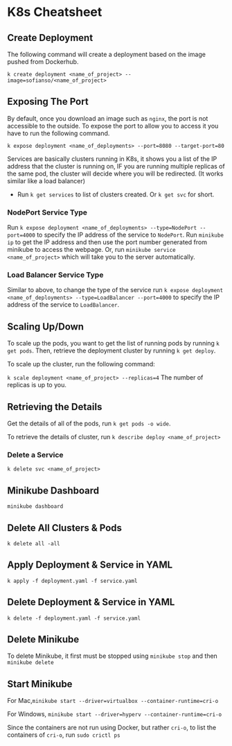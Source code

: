 # K8s Cheatsheet

## Create Deployment

The following command will create a deployment based on the image pushed from Dockerhub.

`k create deployment <name_of_project> --image=sofianso/<name_of_project>`

## Exposing The Port

By default, once you download an image such as `nginx`, the port is not accessible to the outside. To expose the port to allow you to access it you have to run the following command.

`k expose deployment <name_of_deployments> --port=8080 --target-port=80`

Services are basically clusters running in K8s, it shows you a list of the IP address that the cluster is running on, IF you are running multiple replicas of the same pod, the cluster will decide where you will be redirected. (It works similar like a load balancer)

- Run `k get services` to list of clusters created. Or `k get svc` for short.

### NodePort Service Type

Run `k expose deployment <name_of_deployments> --type=NodePort --port=4000` to specify the IP address of the service to `NodePort`. Run `minikube ip` to get the IP address and then use the port number generated from minikube to access the webpage. Or, run `minikube service <name_of_project>` which will take you to the server automatically.

### Load Balancer Service Type

Similar to above, to change the type of the service run `k expose deployment <name_of_deployments> --type=LoadBalancer --port=4000` to specify the IP address of the service to `LoadBalancer`.

## Scaling Up/Down

To scale up the pods, you want to get the list of running pods by running `k get pods`. Then, retrieve the deployment cluster by running `k get deploy`.

To scale up the cluster, run the following command:

`k scale deployment <name_of_project> --replicas=4`
The number of replicas is up to you.

## Retrieving the Details

Get the details of all of the pods, run `k get pods -o wide`.

To retrieve the details of cluster, run `k describe deploy <name_of_project>`

### Delete a Service

`k delete svc <name_of_project>`

## Minikube Dashboard

`minikube dashboard`

## Delete All Clusters & Pods

`k delete all -all`

## Apply Deployment & Service in YAML

`k apply -f deployment.yaml -f service.yaml`

## Delete Deployment & Service in YAML

`k delete -f deployment.yaml -f service.yaml`

## Delete Minikube

To delete Minikube, it first must be stopped using `minikube stop` and then `minikube delete`

## Start Minikube

For Mac,`minikube start --driver=virtualbox --container-runtime=cri-o`

For Windows, `minikube start --driver=hyperv --container-runtime=cri-o`

Since the containers are not run using Docker, but rather `cri-o`, to list the containers of `cri-o`, run `sudo crictl ps`
